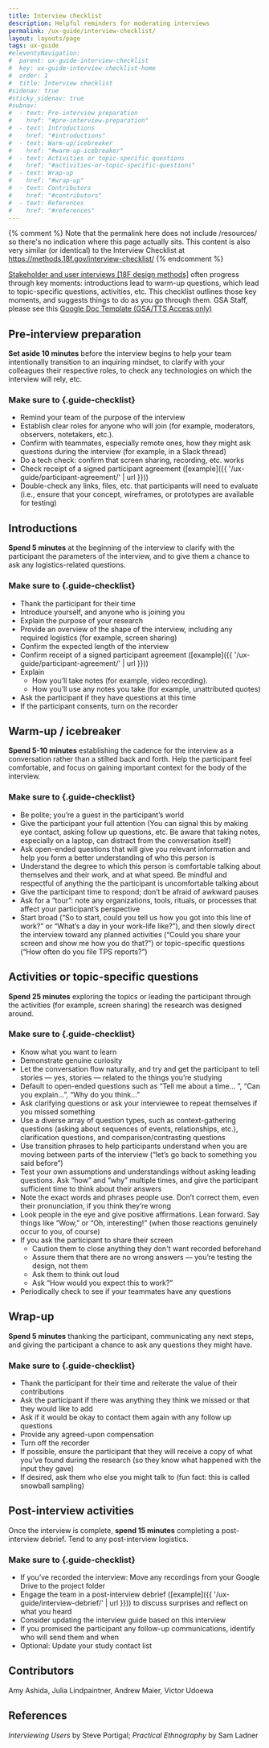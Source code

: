 ```yaml
---
title: Interview checklist
description: Helpful reminders for moderating interviews
permalink: /ux-guide/interview-checklist/
layout: layouts/page
tags: ux-guide
#eleventyNavigation: 
#  parent: ux-guide-interview-checklist
#  key: ux-guide-interview-checklist-home
#  order: 1
#  title: Interview checklist
#sidenav: true
#sticky_sidenav: true
#subnav:
#  - text: Pre-interview preparation
#    href: "#pre-interview-preparation"
#  - text: Introductions
#    href: "#introductions"
#  - text: Warm-up/icebreaker
#    href: "#warm-up-icebreaker"
#  - text: Activities or topic-specific questions
#    href: "#activities-or-topic-specific-questions"
#  - text: Wrap-up
#    href: "#wrap-up"
#  - text: Contributors
#    href: "#contributors"
#  - text: References
#    href: "#references"
---
```

{% comment %}
Note that the permalink here does not include /resources/ so there's no indication where this page actually sits. This content is also very similar (or identical) to the Interview Checklist at https://methods.18f.gov/interview-checklist/
{% endcomment %}

[Stakeholder and user interviews [18F design methods]](https://methods.18f.gov/stakeholder-and-user-interviews/) often progress through key moments: introductions lead to warm-up questions, which lead to topic-specific questions, activities, etc. This checklist outlines those key moments, and suggests things to do as you go through them. GSA Staff, please see this [Google Doc Template (GSA/TTS Access only)](https://docs.google.com/document/d/1zRA2EK9qZ5H_cM3Ki5xf6Gz72F6Ah6i0E87YpwHTC9A/edit)


## Pre-interview preparation
**Set aside 10 minutes** before the interview begins to help your team intentionally transition to an inquiring mindset, to clarify with your colleagues their respective roles, to check any technologies on which the interview will rely, etc.

### Make sure to {.guide-checklist}
- Remind your team of the purpose of the interview
- Establish clear roles for anyone who will join (for example, moderators, observers, notetakers, etc.).
- Confirm with teammates, especially remote ones, how they might ask questions during the interview (for example, in a Slack thread)
- Do a tech check: confirm that screen sharing, recording, etc. works
- Check receipt of a signed participant agreement ([example]({{ '/ux-guide/participant-agreement/' | url }}))
- Double-check any links, files, etc. that participants will need to evaluate (i.e., ensure that your concept, wireframes, or prototypes are available for testing)


## Introductions
**Spend 5 minutes** at the beginning of the interview to clarify with the participant the parameters of the interview, and to give them a chance to ask any logistics-related questions.

### Make sure to {.guide-checklist}
- Thank the participant for their time
- Introduce yourself, and anyone who is joining you
- Explain the purpose of your research
- Provide an overview of the shape of the interview, including any required logistics (for example, screen sharing)
- Confirm the expected length of the interview
- Confirm receipt of a signed participant agreement ([example]({{ '/ux-guide/participant-agreement/' | url }}))
- Explain
  - How you’ll take notes (for example, video recording).
  - How you’ll use any notes you take (for example, unattributed quotes)
- Ask the participant if they have questions at this time
- If the participant consents, turn on the recorder


## Warm-up / icebreaker
**Spend 5-10 minutes** establishing the cadence for the interview as a conversation rather than a stilted back and forth. Help the participant feel comfortable, and focus on gaining important context for the body of the interview.

### Make sure to {.guide-checklist}
- Be polite; you’re a guest in the participant’s world
- Give the participant your full attention (You can signal this by making eye contact, asking follow up questions, etc. Be aware that taking notes, especially on a laptop, can distract from the conversation itself)
- Ask open-ended questions that will give you relevant information and help you form a better understanding of who this person is
- Understand the degree to which this person is comfortable talking about themselves and their work, and at what speed. Be mindful and respectful of anything the the participant is uncomfortable talking about
- Give the participant time to respond; don’t be afraid of awkward pauses
- Ask for a “tour”: note any organizations, tools, rituals, or processes that affect your participant’s perspective
- Start broad (“So to start, could you tell us how you got into this line of work?” or “What’s a day in your work-life like?”), and then slowly direct the interview toward any planned activities (“Could you share your screen and show me how you do that?”) or topic-specific questions (“How often do you file TPS reports?”)


## Activities or topic-specific questions
**Spend 25 minutes** exploring the topics or leading the participant through the activities (for example, screen sharing) the research was designed around.

### Make sure to {.guide-checklist}
- Know what you want to learn
- Demonstrate genuine curiosity
- Let the conversation flow naturally, and try and get the participant to tell stories — yes, stories — related to the things you’re studying
- Default to open-ended questions such as “Tell me about a time… ”, “Can you explain…”, “Why do you think…”
- Ask clarifying questions or ask your interviewee to repeat themselves if you missed something
- Use a diverse array of question types, such as context-gathering questions (asking about sequences of events, relationships, etc.), clarification questions, and comparison/contrasting questions
- Use transition phrases to help participants understand when you are moving between parts of the interview (“let’s go back to something you said before”)
- Test your own assumptions and understandings without asking leading questions. Ask “how” and “why” multiple times, and give the participant sufficient time to think about their answers
- Note the exact words and phrases people use. Don’t correct them, even their pronunciation, if you think they’re wrong
- Look people in the eye and give positive affirmations. Lean forward. Say things like “Wow,” or “Oh, interesting!” (when those reactions genuinely occur to you, of course)
- If you ask the participant to share their screen
  - Caution them to close anything they don't want recorded beforehand
  - Assure them that there are no wrong answers — you’re testing the design, not them
  - Ask them to think out loud
  - Ask “How would you expect this to work?”
- Periodically check to see if your teammates have any questions


## Wrap-up
**Spend 5 minutes** thanking the participant, communicating any next steps, and giving the participant a chance to ask any questions they might have.

### Make sure to {.guide-checklist}
- Thank the participant for their time and reiterate the value of their contributions
- Ask the participant if there was anything they think we missed or that they would like to add
- Ask if it would be okay to contact them again with any follow up questions
- Provide any agreed-upon compensation
- Turn off the recorder
- If possible, ensure the participant that they will receive a copy of what you’ve found during the research (so they know what happened with the input they gave)
- If desired, ask them who else you might talk to (fun fact: this is called snowball sampling)

## Post-interview activities
Once the interview is complete, **spend 15 minutes** completing a post-interview debrief. Tend to any post-interview logistics.

### Make sure to {.guide-checklist}
- If you’ve recorded the interview: Move any recordings from your Google Drive to the project folder
- Engage the team in a post-interview debrief ([example]({{ '/ux-guide/interview-debrief/' | url }})) to discuss surprises and reflect on what you heard
- Consider updating the interview guide based on this interview
- If you promised the participant any follow-up communications, identify who will send them and when
- Optional: Update your study contact list


## Contributors
Amy Ashida, Julia Lindpaintner, Andrew Maier, Victor Udoewa

## References
_Interviewing Users_ by Steve Portigal; _Practical Ethnography_ by Sam Ladner
